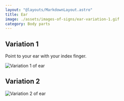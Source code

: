 ```yaml
---
layout: "@layouts/MarkdownLayout.astro"
title: Ear
image: ./assets/images-of-signs/ear-variation-1.gif
category: Body parts
---
```


## Variation 1

Point to your ear with your index finger.

![Variation 1 of ear](@signs/ear-variation-1.gif)

## Variation 2

![Variation 2 of ear](@signs/ear-variation-2.gif)
